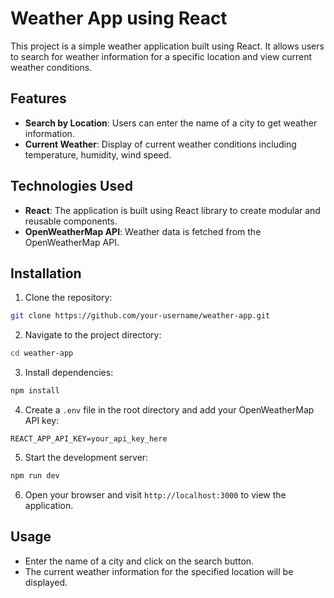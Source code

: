 # Weather App using React

This project is a simple weather application built using React. It allows users to search for weather information for a specific location and view current weather conditions.

## Features

- **Search by Location**: Users can enter the name of a city to get weather information.
- **Current Weather**: Display of current weather conditions including temperature, humidity, wind speed.

## Technologies Used

- **React**: The application is built using React library to create modular and reusable components.
- **OpenWeatherMap API**: Weather data is fetched from the OpenWeatherMap API.

## Installation

1. Clone the repository:

```bash
git clone https://github.com/your-username/weather-app.git
```

2. Navigate to the project directory:

```bash
cd weather-app
```

3. Install dependencies:

```bash
npm install
```

4. Create a `.env` file in the root directory and add your OpenWeatherMap API key:

```plaintext
REACT_APP_API_KEY=your_api_key_here
```

5. Start the development server:

```bash
npm run dev
```

6. Open your browser and visit `http://localhost:3000` to view the application.

## Usage

- Enter the name of a city and click on the search button.
- The current weather information for the specified location will be displayed.
